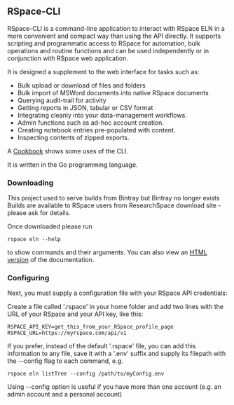 ## RSpace-CLI

RSpace-CLI is a command-line application to interact with RSpace ELN in a more convenient
and compact way than using the API directly. It supports scripting and programmatic access
to RSpace for automation, bulk operations and routine functions and can be used independently or in conjunction with RSpace web application.

It is designed a supplement to the web interface for tasks such as:

* Bulk upload or download of files and folders
* Bulk import of MSWord documents into native RSpace documents
* Querying audit-trail for activity
* Getting reports in JSON, tabular or CSV format
* Integrating cleanly into your data-management workflows.
* Admin functions such as ad-hoc account creation.
* Creating notebook entries pre-populated with content.
* Inspecting contents of zipped exports.

A [Cookbook](docs/Cookbook.md) shows some uses of the CLI.

It is written in the Go programming language.

### Downloading

This project used to serve builds from Bintray but Bintray no longer exists
Builds are available to RSpace users from ResearchSpace download site -  please ask for details.

Once downloaded please run 

    rspace eln --help

to show commands and their arguments. You can also view an [HTML version](docs/generated/rspace-client_eln.md) of the documentation.

### Configuring

Next, you must supply a configuration file with your RSpace API credentials:

Create a file called '.rspace' in your home folder and add two lines with the URL of your RSpace and
your API key, like this:

    RSPACE_API_KEY=get_this_from_your_RSpace_profile_page
    RSPACE_URL=https://myrspace.com/api/v1

If you prefer, instead of the default '.rspace' file,  you can add this information to any file, save it with a '.env' suffix and supply its filepath with the --config flag to each command, e.g.

    rspace eln listTree --config /path/to/myConfig.env

Using --config option is useful if you have more than one account (e.g. an admin account and a personal account)
